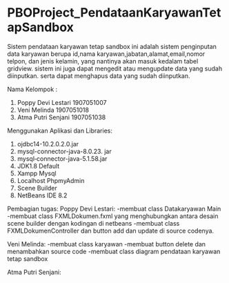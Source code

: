 # PBOProject_PendataanKaryawanTetapSandbox
Sistem pendataan karyawan tetap sandbox ini adalah sistem penginputan data karyawan berupa id,nama karyawan,jabatan,alamat,email,nomor telpon, dan jenis kelamin, yang nantinya akan masuk kedalam tabel gridview. sistem ini juga dapat mengedit atau mengupdate data yang sudah diinputkan. serta dapat menghapus data yang sudah diinputkan.

Nama Kelompok :
1. Poppy Devi Lestari 1907051007
2. Veni Melinda 1907051018
3. Atma Putri Senjani 1907051038

Menggunakan Aplikasi dan Libraries:
1. ojdbc14-10.2.0.2.0.jar
2. mysql-connector-java-8.0.23. jar
3. mysql‐connector-java-5.1.58.jar
4. JDK1.8 Default
5. Xampp Mysql
6. Localhost PhpmyAdmin
7. Scene Builder
8. NetBeans IDE 8.2 



Pembagian tugas:
Poppy Devi Lestari:
-membuat class Datakaryawan Main
-membuat class FXMLDokumen.fxml yang menghubungkan antara desain scene builder dengan kodingan di netbeans
-membuat class FXMLDokumenController dan button add dan update di source codenya.

Veni Melinda:
-membuat class karyawan
-membuat button delete dan menambahkan source code
-membuat class diagram pendataan karyawan tetap sandbox

Atma Putri Senjani:
